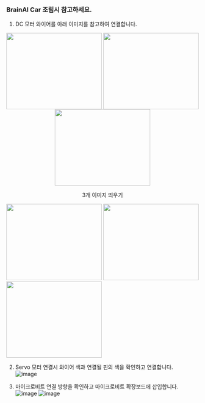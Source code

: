 ### BrainAI Car 조립시 참고하세요.

1. DC 모터 와이어를 아래 이미지를 참고하여 연결합니다. <br>
<p align="center">
  <img src="https://user-images.githubusercontent.com/73767162/225786839-9ecd3e3d-2e80-4803-93da-997ab706aa07.png" align="center" width="250" height="200">
  <img src="https://user-images.githubusercontent.com/73767162/225786620-927010e9-11d9-4429-ab00-52b54be7a292.png" align="center" width="250" height="200">
  <img src="https://user-images.githubusercontent.com/73767162/225786898-3dec0581-c250-4edb-be26-7ed2cc58f874.png" align="center" width="250" height="200">
  <figcaption align="center">3개 이미지 띄우기</figcaption>
</p>
  <img src="https://user-images.githubusercontent.com/73767162/225786839-9ecd3e3d-2e80-4803-93da-997ab706aa07.png" width="250" height="200"/>
  <img src="https://user-images.githubusercontent.com/73767162/225786620-927010e9-11d9-4429-ab00-52b54be7a292.png" width="250" height="200"/>
  <img src="https://user-images.githubusercontent.com/73767162/225786898-3dec0581-c250-4edb-be26-7ed2cc58f874.png" width="250" height="200"/>


2. Servo 모터 연결시 와이어 색과 연결될 핀의 색을 확인하고 연결합니다. <br>
![image](https://user-images.githubusercontent.com/73767162/225787395-6e29f043-6a90-41a4-b852-cadbe7fff945.png)


2. 마이크로비트 연결 방향을 확인하고 마이크로비트 확장보드에 삽입합니다. <br>
![image](https://user-images.githubusercontent.com/73767162/225787236-a88c859c-712e-410f-b758-d92fe38c6082.png)
![image](https://user-images.githubusercontent.com/73767162/225787144-54a49696-d4a0-452b-bdf1-1b51a64ae544.png)

